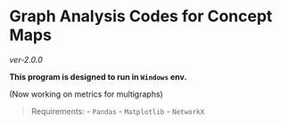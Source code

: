 # Graph Analysis Codes for Concept Maps
*ver-2.0.0*

**This program is designed to run in `Windows` env.**

(Now working on metrics for multigraphs)

>Requirements:
    - `Pandas`
    - `Matplotlib`
    - `NetworkX`